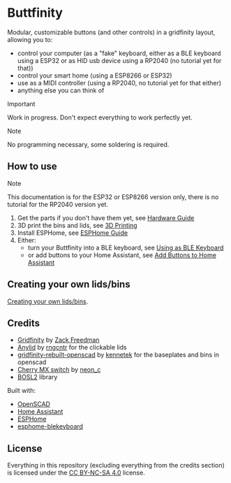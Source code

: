 # Buttfinity

Modular, customizable buttons (and other controls) in a gridfinity layout, allowing you to:

- control your computer (as a "fake" keyboard, either as a BLE keyboard using a ESP32 or as HID usb device using a RP2040 (no tutorial yet for that))
- control your smart home (using a ESP8266 or ESP32)
- use as a MIDI controller (using a RP2040, no tutorial yet for that either)
- anything else you can think of

> [!IMPORTANT]  
> Work in progress. Don't expect everything to work perfectly yet.

> [!NOTE]  
> No programming necessary, some soldering is required.  

## How to use

> [!NOTE]  
> This documentation is for the ESP32 or ESP8266 version only, there is no tutorial for the RP2040 version yet.

1. Get the parts if you don't have them yet, see [Hardware Guide](Hardware.md)
2. 3D print the bins and lids, see [3D Printing](docs/3d-printing.md)
2. Install ESPHome, see [ESPHome Guide](docs/install-esphome.md)
3. Either:
	- turn your Buttfinity into a BLE keyboard, see [Using as BLE Keyboard](docs/using-as-ble-keyboard.md)
	- or add buttons to your Home Assistant, see [Add Buttons to Home Assistant](docs/add-buttons-to-homeassistant.md)

## Creating your own lids/bins

[Creating your own lids/bins](docs/creating-your-own-lids-bins.md).

## Credits

- [Gridfinity](https://gridfinity.xyz/) by [Zack Freedman](https://www.youtube.com/@ZackFreedman)
- [Anylid](https://makerworld.com/en/models/1059434-anylid-click-lock-stackable-lid-for-gridfinity) by [rngcntr](https://makerworld.com/en/@rngcntr) for the clickable lids
- [gridfinity-rebuilt-openscad](https://github.com/kennetek/gridfinity-rebuilt-openscad) by [kennetek](https://github.com/kennetek) for the baseplates and bins in openscad
- [Cherry MX switch](https://www.thingiverse.com/thing:5760008) by [neon_c](https://www.thingiverse.com/neon_c/designs)
- [BOSL2](https://github.com/BelfrySCAD/BOSL2) library

Built with:

- [OpenSCAD](https://openscad.org/)
- [Home Assistant](https://www.home-assistant.io/)
- [ESPHome](https://esphome.io/)
- [esphome-blekeyboard](https://github.com/dmamontov/esphome-blekeyboard)

## License

Everything in this repository (excluding everything from the credits section) is licensed under the [CC BY-NC-SA 4.0](https://creativecommons.org/licenses/by-nc-sa/4.0/) license.
